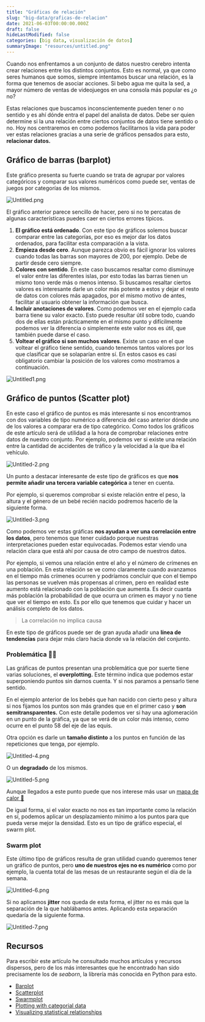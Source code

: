 ```yaml
---
title: "Gráficas de relación"
slug: "big-data/graficas-de-relacion"
date: 2021-06-03T00:00:00.000Z
draft: false
hideLastModified: false
categories: [big data, visualización de datos]
summaryImage: "resources/untitled.png"
---
```


Cuando nos enfrentamos a un conjunto de datos nuestro cerebro intenta crear relaciones entre los distintos conjuntos. Esto es normal, ya que como seres humanos que somos, siempre intentamos buscar una relación, es la forma que tenemos de asociar acciones. Si bebo agua me quita la sed, a mayor número de ventas de videojuegos en una consola más popular es ¿o no?

Estas relaciones que buscamos inconscientemente pueden tener o no sentido y es ahí dónde entra el papel del analista de datos. Debe ser quien determine si la una relación entre ciertos conjuntos de datos tiene sentido o no. Hoy nos centraremos en como podemos facilitarnos la vida para poder ver estas relaciones gracias a una serie de gráficos pensados para esto, **relacionar datos.**

## Gráfico de barras (barplot)

Este gráfico presenta su fuerte cuando se trata de agrupar por valores categóricos y comparar sus valores numéricos como puede ser, ventas de juegos por categorías de los mismos.

![Untitled.png](resources/untitled.png)

El gráfico anterior parece sencillo de hacer, pero si no te percatas de algunas características puedes caer en ciertos errores típicos.

1. **El gráfico está ordenado**. Con este tipo de gráficos solemos buscar comparar entre las categorías, por eso es mejor dar los datos ordenados, para facilitar esta comparación a la vista.
2. **Empieza desde cero**. Aunque parezca obvio es fácil ignorar los valores cuando todas las barras son mayores de 200, por ejemplo. Debe de partir desde cero siempre.
3. **Colores con sentido**. En este caso buscamos resaltar como disminuye el valor entre las diferentes islas, por esto todas las barras tienen un mismo tono verde más o menos intenso. Si buscamos resaltar ciertos valores es interesante darle un color más potente a estos y dejar el resto de datos con colores más apagados, por el mismo motivo de antes, facilitar al usuario obtener la información que busca.
4. **Incluir anotaciones de valores**. Como podemos ver en el ejemplo cada barra tiene su valor exacto. Esto puede resultar útil sobre todo, cuando dos de ellas están prácticamente en el mismo punto y difícilmente podemos ver la diferencia o simplemente este valor nos es útil, que también puede darse el caso.
5. **Voltear el gráfico si son muchos valores**. Existe un caso en el que voltear el gráfico tiene sentido, cuando tenemos tantos valores por los que clasificar que se solaparían entre sí. En estos casos es casi obligatorio cambiar la posición de los valores como mostramos a continuación.

![Untitled1.png](resources/untitled-1.png)

## Gráfico de puntos (Scatter plot)

En este caso el gráfico de puntos es más interesante si nos encontramos con dos variables de tipo numérico a diferencia del caso anterior dónde uno de los valores a comparar era de tipo categórico. Como todos los gráficos de este artículo será de utilidad a la hora de comprobar relaciones entre datos de nuestro conjunto. Por ejemplo, podemos ver si existe una relación entre la cantidad de accidentes de tráfico y la velocidad a la que iba el vehículo.

![Untitled-2.png](resources/untitled-2.png)

Un punto a destacar interesante de este tipo de gráficos es que **nos permite añadir una tercera variable categórica** a tener en cuenta.

Por ejemplo, si queremos comprobar si existe relación entre el peso, la altura y el género de un bebé recién nacido podremos hacerlo de la siguiente forma.

![Untitled-3.png](resources/untitled-3.png)

Como podemos ver estas gráficas **nos ayudan a ver una correlación entre los datos**, pero tenemos que tener cuidado porque nuestras interpretaciones pueden estar equivocadas. Podemos estar viendo una relación clara que está ahí por causa de otro campo de nuestros datos.

Por ejemplo, si vemos una relación entre el año y el número de crímenes en una población. En esta relación se ve como claramente cuando avanzamos en el tiempo más crímenes ocurren y podríamos concluir que con el tiempo las personas se vuelven más propensas al crimen, pero en realidad este aumento está relacionado con la población que aumenta. Es decir cuanta más población la probabilidad de que ocurra un crimen es mayor y no tiene que ver el tiempo en esto. Es por ello que tenemos que cuidar y hacer un análisis completo de los datos.

> La correlación no implica causa

En este tipo de gráficos puede ser de gran ayuda añadir una **línea de tendencias** para dejar más claro hacia donde va la relación del conjunto.

### Problemática 🤦‍♂️

Las gráficas de puntos presentan una problemática que por suerte tiene varias soluciones, el **overplotting.** Este término indica que podemos estar superponiendo puntos sin darnos cuenta. Y si nos paramos a pensarlo tiene sentido.

En el ejemplo anterior de los bebés que han nacido con cierto peso y altura si nos fijamos los puntos son más grandes que en el primer caso y **son semitransparentes.** Con este detalle podemos ver si hay una aglomeración en un punto de la gráfica, ya que se verá de un color más intenso, como ocurre en el punto 58 del eje de las equis.

Otra opción es darle un **tamaño distinto** a los puntos en función de las repeticiones que tenga, por ejemplo.

![Untitled-4.png](resources/untitled-4.png)

O un **degradado** de los mismos.

![Untitled-5.png](resources/untitled-5.png)

Aunque llegados a este punto puede que nos interese más usar un [mapa de calor 👀](https://criskrus.com/blog/comprendiendo-los-heatmap-mapa-de-calor/)

De igual forma, si el valor exacto no nos es tan importante como la relación en sí, podemos aplicar un desplazamiento mínimo a los puntos para que pueda verse mejor la densidad. Esto es un tipo de gráfico especial, el swarm plot.

### Swarm plot

Este último tipo de gráficos resulta de gran utilidad cuando queremos tener un gráfico de puntos, pero **uno de nuestros ejes no es numérico** como por ejemplo, la cuenta total de las mesas de un restaurante según el día de la semana.

![Untitled-6.png](resources/untitled-6.png)

Si no aplicamos **jitter** nos queda de esta forma, el jitter no es más que la separación de la que hablábamos antes. Aplicando esta separación quedaría de la siguiente forma.

![Untitled-7.png](resources/untitled-7.png)

## Recursos

Para escribir este artículo he consultado muchos artículos y recursos dispersos, pero de los más interesantes que he encontrado han sido precisamente los de *seaborn*, la librería más conocida en Python para esto.

- [Barplot](https://seaborn.pydata.org/generated/seaborn.barplot.html)
- [Scatterplot](https://seaborn.pydata.org/generated/seaborn.scatterplot.html)
- [Swarmplot](http://seaborn.pydata.org/generated/seaborn.swarmplot.html?highlight=swarmplot#seaborn.swarmplot)
- [Plotting with categorial data](https://seaborn.pydata.org/tutorial/categorical.html#categorical-tutorial)
- [Visualizing statistical relationships](https://seaborn.pydata.org/tutorial/relational.html#relational-tutorial)
